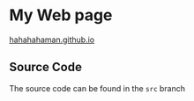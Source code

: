 # My Web page 

[hahahahaman.github.io](hahahahaman.github.io)

## Source Code

The source code can be found in the `src` branch 
